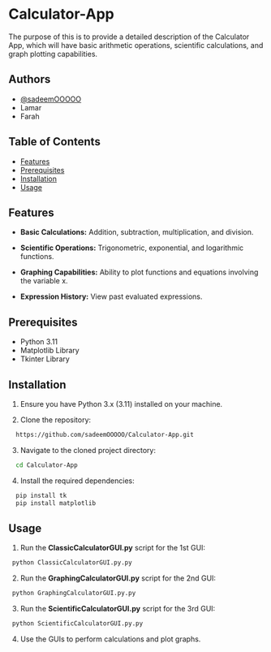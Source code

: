 
# Calculator-App

The purpose of this is to provide a detailed description of the Calculator App, which will have basic arithmetic operations, scientific calculations, and graph plotting capabilities.


## Authors

- [@sadeemOOOOO](https://github.com/sadeemOOOOO)
- Lamar
- Farah

## Table of Contents

* [Features]()
* [Prerequisites]()
* [Installation]()
* [Usage]()
## Features

- **Basic Calculations:** Addition, subtraction, multiplication, and division.

- **Scientific Operations:** Trigonometric, exponential, and logarithmic functions.

- **Graphing Capabilities:** Ability to plot functions and equations involving the variable x.

- **Expression History:** View past evaluated expressions.


## Prerequisites

* Python 3.11
* Matplotlib Library
* Tkinter Library
## Installation

1. Ensure you have Python 3.x (3.11) installed on your machine.

2. Clone the repository: 
```bash
  https://github.com/sadeemOOOOO/Calculator-App.git
```

3. Navigate to the cloned project directory:
```bash
  cd Calculator-App
```

4. Install the required dependencies:
```bash
  pip install tk
  pip install matplotlib
```
    
## Usage

1. Run the **ClassicCalculatorGUI.py** script for the 1st GUI:
```bash
 python ClassicCalculatorGUI.py.py
```

2. Run the **GraphingCalculatorGUI.py** script for the 2nd GUI:
```bash
 python GraphingCalculatorGUI.py.py
```

3. Run the **ScientificCalculatorGUI.py** script for the 3rd GUI:
```bash
 python ScientificCalculatorGUI.py.py
```

4. Use the GUIs to perform calculations and plot graphs.

